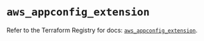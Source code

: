 # `aws_appconfig_extension`

Refer to the Terraform Registry for docs: [`aws_appconfig_extension`](https://registry.terraform.io/providers/hashicorp/aws/5.43.0/docs/resources/appconfig_extension).
